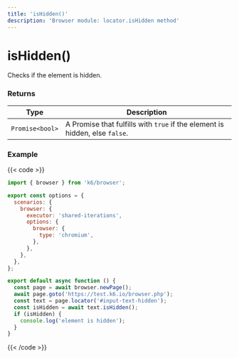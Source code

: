 ```yaml
---
title: 'isHidden()'
description: 'Browser module: locator.isHidden method'
---
```


# isHidden()

Checks if the element is hidden.

### Returns

| Type            | Description                                                                 |
| --------------- | --------------------------------------------------------------------------- |
| `Promise<bool>` | A Promise that fulfills with `true` if the element is hidden, else `false`. |

### Example

{{< code >}}

```javascript
import { browser } from 'k6/browser';

export const options = {
  scenarios: {
    browser: {
      executor: 'shared-iterations',
      options: {
        browser: {
          type: 'chromium',
        },
      },
    },
  },
};

export default async function () {
  const page = await browser.newPage();
  await page.goto('https://test.k6.io/browser.php');
  const text = page.locator('#input-text-hidden');
  const isHidden = await text.isHidden();
  if (isHidden) {  
    console.log('element is hidden');
  }
}
```

{{< /code >}}
